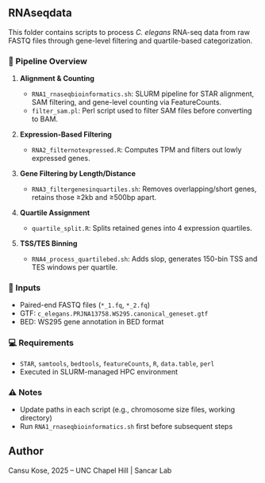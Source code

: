 ## RNAseqdata

This folder contains scripts to process *C. elegans* RNA-seq data from raw FASTQ files through gene-level filtering and quartile-based categorization.

### 📜 Pipeline Overview

1. **Alignment & Counting**
   - `RNA1_rnaseqbioinformatics.sh`: SLURM pipeline for STAR alignment, SAM filtering, and gene-level counting via FeatureCounts.
   - `filter_sam.pl`: Perl script used to filter SAM files before converting to BAM.

2. **Expression-Based Filtering**
   - `RNA2_filternotexpressed.R`: Computes TPM and filters out lowly expressed genes.

3. **Gene Filtering by Length/Distance**
   - `RNA3_filtergenesinquartiles.sh`: Removes overlapping/short genes, retains those ≥2kb and ≥500bp apart.

4. **Quartile Assignment**
   - `quartile_split.R`: Splits retained genes into 4 expression quartiles.

5. **TSS/TES Binning**
   - `RNA4_process_quartilebed.sh`: Adds slop, generates 150-bin TSS and TES windows per quartile.

### 📁 Inputs
- Paired-end FASTQ files (`*_1.fq`, `*_2.fq`)
- GTF: `c_elegans.PRJNA13758.WS295.canonical_geneset.gtf`
- BED: WS295 gene annotation in BED format

### 💻 Requirements
- `STAR`, `samtools`, `bedtools`, `featureCounts`, `R`, `data.table`, `perl`
- Executed in SLURM-managed HPC environment

### ⚠️ Notes
- Update paths in each script (e.g., chromosome size files, working directory)
- Run `RNA1_rnaseqbioinformatics.sh` first before subsequent steps


## Author

Cansu Kose, 2025 – UNC Chapel Hill | Sancar Lab



